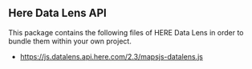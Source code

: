 ## Here Data Lens API

This package contains the following files of HERE Data Lens in order to bundle them within your own project.

* https://js.datalens.api.here.com/2.3/mapsjs-datalens.js
